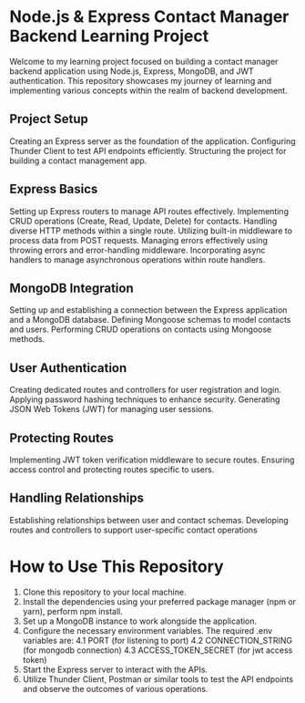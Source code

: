 # Node.js & Express Contact Manager Backend Learning Project
Welcome to my learning project focused on building a contact manager backend application using Node.js, Express, MongoDB, and JWT authentication. This repository showcases my journey of learning and implementing various concepts within the realm of backend development.

## Project Setup
Creating an Express server as the foundation of the application.
Configuring Thunder Client to test API endpoints efficiently.
Structuring the project for building a contact management app.
## Express Basics
Setting up Express routers to manage API routes effectively.
Implementing CRUD operations (Create, Read, Update, Delete) for contacts.
Handling diverse HTTP methods within a single route.
Utilizing built-in middleware to process data from POST requests.
Managing errors effectively using throwing errors and error-handling middleware.
Incorporating async handlers to manage asynchronous operations within route handlers.
## MongoDB Integration
Setting up and establishing a connection between the Express application and a MongoDB database.
Defining Mongoose schemas to model contacts and users.
Performing CRUD operations on contacts using Mongoose methods.
## User Authentication
Creating dedicated routes and controllers for user registration and login.
Applying password hashing techniques to enhance security.
Generating JSON Web Tokens (JWT) for managing user sessions.
## Protecting Routes
Implementing JWT token verification middleware to secure routes.
Ensuring access control and protecting routes specific to users.
## Handling Relationships
Establishing relationships between user and contact schemas.
Developing routes and controllers to support user-specific contact operations

# How to Use This Repository
1. Clone this repository to your local machine.
2. Install the dependencies using your preferred package manager (npm or yarn), perform npm install.
3. Set up a MongoDB instance to work alongside the application.
4. Configure the necessary environment variables. The required .env variables are:
   4.1 PORT (for listening to port)
   4.2 CONNECTION_STRING (for mongodb connection)
   4.3 ACCESS_TOKEN_SECRET (for jwt access token)
6. Start the Express server to interact with the APIs.
7. Utilize Thunder Client, Postman or similar tools to test the API endpoints and observe the outcomes of various operations.
